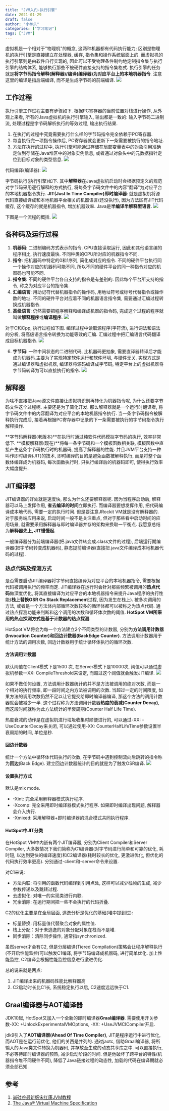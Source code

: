 ```yaml
---
title: "JVM入门-执行引擎"
date: 2021-01-29
draft: false
author: "小拳头"
categories: ["学习笔记"]
tags: ["JVM"]
---
```


虚拟机是一个相对于"物理机"的概念, 这两种机器都有代码执行能力; 区别是物理机的执行引擎是直接建立在处理器, 缓存, 指令集和操作系统层面上的. 而虚拟机的执行引擎则是由软件自行实现的, 因此可以不受物理条件制约地定制指令集与执行引擎的结构体系, 能够执行那些不被硬件直接支持的指令集格式. 执行引擎的任务就是**将字节码指令解释(解释器)/编译(编译器)为对应平台上的本地机器指令**. 注意这里的编译是指后端编译, 而不是生成字节码的前端编译. 
![](/36_1.png)

## 工作过程
执行引擎工作过程主要有步骤如下. 根据PC寄存器的当前位置对栈进行操作, 从外观上来看, 所有的Java虚拟机的执行引擎输入, 输出都是一致的: 输入字节码二进制流, 处理过程是字节码解析执行的等效过程, 输出执行结果.

1. 在执行的过程中究竟需要执行什么样的字节码指令完全依赖于PC寄存器.
2. 每当执行完一项指令操作后, PC寄存器就会更新下一条需要被执行的指令地址.
3. 方法在执行的过程中, 执行引擎可能通过存储在局部变量表中的对象引用准确定位到存储在Java堆区中的对象实例信息, 或者通过对象头中的元数据指针定位到目标对象的类型信息.
![](/36_2.png)

代码编译(编译器):
![](/36_4.png)

字节码执行(执行引擎)如下. 其中**解释器**在Java虚拟机启动时会根据预定义的规范对字节码采用逐行解释的方式执行, 将每条字节码文件中的内容"翻译"为对应平台的本地机器指令执行. **JIT(Just In Time Compiler)即时编译器**: 就是虚拟机将源代码直接编译成和本地机器平台相关的机器语言(还没执行), 因为方法区有JIT代码缓存, 这个缓存的就是机器指令, 增加机器效率. Java是**半编译半解释型语言**.
![](/36_3.png)

下图是一个流程的概括.
![](/36_5.png)

## 各种码及运行过程
1. **机器码**: 二进制编码方式表示的指令. CPU直接读取运行, 因此和其他语言编的程序相比, 执行速度最快. 不同种类的CPU所对应的机器指令不同.
2. **指令**: 把机器码中特定的0和1序列, 简化成对应的指令. 不同的硬件平台执行同一个操作对应的机器码可能不同, 所以不同的硬件平台的同一种指令对应的机器码也可能不同.
3. **指令集**: 不同的硬件平台各自支持的指令是有差别的. 因此每个平台所支持的指令, 称之为对应平台的指令集.
4. **汇编语言**: 用助记符代替机器指令的操作码, 用地址符号或标号代替指令或操作数的地址. 不同的硬件平台对应着不同的机器语言指令集, 需要通过汇编过程转换成机器指令.
5. **高级语言**: 仍然需要把程序解释和编译成机器的指令码, 完成这个过程的程序就叫做**解释程序**或**编译程序**.
![](/36_6.png)

对于C和Cpp, 执行过程如下图. 编译过程中读取源程序(字符流), 进行词法和语法的分析, 将高级语言指令转换为功能等效的汇编. 汇编过程中把汇编语言代码翻译成目标机器指令.
![](/36_7.png)

6. **字节码**: 一种中间状态的二进制代码, 比机器码更抽象, 需要直译器转译后才能成为机器码.主要为了实现特定软件运行和软件环境, 与硬件无关. 实现方式是通过编译器和虚拟机器, 编译器将源码编译成字节码, 特定平台上的虚拟机器将字节码转译为可以直接执行的指令.
![](/36_8.png)

## 解释器
为啥不直接把Java源文件直接让虚拟机识别再转化为机器指令呢, 为什么还要字节码文件这个过程呢. 主要还是为了简化开发. 那么解释器就是一个运行时翻译者, 将字节码文件中的内容翻译为对应平台的本地机器指令执行. 当一条字节码指令被解释执行完成后, 接着再根据PC寄存器中记录的下一条需要被执行的字节码指令执行解释操作.

**字节码解释器(老版本)**在执行时通过纯软件代码模拟字节码的执行, 效率非常低下. **模板解释器(现在)**将每一条字节码和一个模板函数相关联, 模板函数中直接产生这条字节码执行时的机器码, 提高了解释器的性能. 并且JVM平台支持一种叫作即时编译(JIT)的技术, 即时编译的目的是避免函数被解释执行, 而是将整个函数体编译成为机器码, 每次函数执行时, 只执行编译后的机器码即可, 使得执行效率大幅度提升. 

## JIT编译器
JIT编译器的好处就是速度快, 那么为什么还要解释器呢. 因为当程序启动后, 解释器可以马上发挥作用, **省去编译的时间**立即执行. 而编译器要想发挥作用, 把代码编译成本地代码, 需要一定的执行时间. 但是要注意JRockit VM就是没有解释器的. 对于服务端应用来说, 启动时间一般不是关注重点, 但对于那些看中启动时间的应用场景, 就需要采用解释器与即时编译器并存的架构来换取一平衡点. 我愿意总结为**解释器先上, JIT慢慢起**.

一般编译器分为前端编译器(把.java文件转变成.class文件的过程), 后端运行期编译器(把字节码转变成机器码), 静态提前编译器(直接把.java文件编译成本地机器代码的过程).

### 热点代码及探测方式
是否需要启动JIT编译器将字节码直接编译为对应平台的本地机器指令, 需要根据代码被调用执行的频率而定. JIT编译器在运行时会针对那些频繁被调用的**热点代码**做深度优化, 将其直接编译为对应平台的本地机器指令来提升Java程序的执行性能(**栈上替换OSR On Stack Replacement**过程, 因为发生在栈上). 被多次调用的方法, 或者是一个方法体内部循环次数较多的循环体都可以被称之为热点代码. 通过热点探测功能来判断和这个调用的次数和循环体次数的阈值. **HotSpot VM所采用的热点探测方式是基于计数器的热点探测**. 

HotSpot VM将会为每一个方法建立2个不同类型的计数器, 分别为**方法调用计数器(Invocation Counter)**和**回边计数器(BackEdge Counter)**. 方法调用计数器用于统计方法的调用次数, 回边计数器用于统计循环体执行的循环次数.

#### 方法调用计数器
默认阈值在Client模式下是1500 次, 在Server模式下是10000次, 阈值可以通过虚拟机参数一XX: CompileThreshold来设定, 而超过这个阈值就会触发JIT编译.
![](/36_9.png)

如果不做任何设置, 方法调用计数器统计的并不是方法被调用的绝对次数, 而是一个相对的执行频率, 即一段时间之内方法被调用的次数. 当超过一定的时间限度, 如果方法的调用次数仍然不足以让它提交给即时编译器编译, 那这个方法的调用计数器就会被减少一半. 这个过程称为方法调用计数器**热度的衰减(Counter Decay)**, 而这段时间就称为此方法统计的半衰周期(Counter Half Life Time).

热度衰减的动作是在虚拟机进行垃圾收集时顺便进行的, 可以通过-XX: -UseCounterDecay来关闭, 可以通过使用-XX: CounterHalfLifeTime参数设置半衰周期的时间, 单位是秒.

#### 回边计数器
统计一个方法中循环体代码执行的次数, 在字节码中遇到控制流向后跳转的指令称为**回边**(Back Edge). 建立回边计数器统计的目的就是为了触发OSR编译.
![](/36_10.png)

#### 设置执行方式
默认是mix mode. 

- -Xint: 完全采用解释器模式执行程序.
- -Xcomp: 完全采用即时编译器模式执行程序. 如果即时编译出现问题, 解释器会介入执行.
- -Xmixed: 采用解释器+即时编译器的混合模式共同执行程序.

#### HotSpot中JIT分类
在HotSpot VM中内嵌有两个JIT编译器, 分别为Client Compiler和Server Compiler, 大多数情况下我们简称为C1编译器(对字节码进行简单和可靠的优化, 耗时短, 以达到更快的编译速度)和C2编译器(耗时较长的优化, 更激进优化, 但优化的代码执行效率更高). 分别通过-client和-server命令来设置.

对C1来说: 

- 方法内联: 将引用的函数代码编译到引用点处, 这样可以减少栈帧的生成, 减少参数传递以及跳转过程.
- 去虚拟化: 对唯一的实现类进行内联.
- 冗余消除: 在运行期间把一些不会执行的代码折叠.

C2的优化主要是在全局层面, 逃逸分析是优化的基础(堆中提到过):

- 标量替换: 用标量值代替聚合对象的属性值.
- 栈上分配：对于未逃逸的对象分配对象在栈而不是堆.
- 同步消除：清除同步操作, 通常指synchronized.

虽然server才会有C2, 但是分层编译(Tiered Compilation)策略会让程序解释执行(不开启性能监控)可以触发C1编译, 将字节码编译成机器码, 进行简单优化. 加上性能监控, C2编译会根据性能监控信息进行激进优化.

总的说来就是两点:

1. JIT编译出来的机器码性能比解释器高
2. C2启动时长比C1长, 系统稳定执行以后, C2速度远远快于C1.

## Graal编译器与AOT编译器
JDK10起, HotSpot又加入一个全新的即时编译器**Graal编译器**. 需要使用开关参数-XX: +UnlockExperimentalVMOptions, -XX: +UseJVMCICompiler开启.

jdk9引入了**AOT编译器(Ahead Of Time Compiler)**, JIT是程序运行中进行优化, 而AOT是在运行前优化, 他们的关西是并列的. 通过jaotc, 借助Graal编译器, 将所输入的Java类文件转换为机器码, 并存放至生成的动态共享库之中. 可以直接执行, 不必等待即时编译器的预热, 减少启动阶段的时间. 但是他破坏了跨平台的特性(机器指令堆不同硬件不同), 降低了Java链接过程的动态性, 加载的代码在编译期就必须全部已知.

## 参考
1. [尚硅谷最新版宋红康JVM教程](https://www.bilibili.com/video/BV1PJ411n7xZ?p=1)
2. [The Java® Virtual Machine Specification](https://docs.oracle.com/javase/specs/jvms/se8/html/index.html)